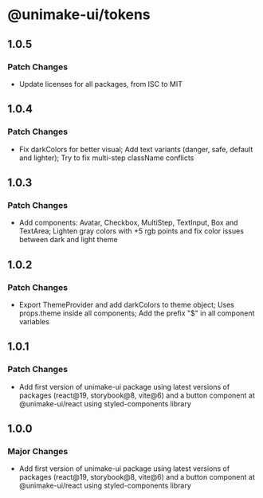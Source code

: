 # @unimake-ui/tokens

## 1.0.5

### Patch Changes

- Update licenses for all packages, from ISC to MIT

## 1.0.4

### Patch Changes

- Fix darkColors for better visual; Add text variants (danger, safe, default and lighter); Try to fix multi-step className conflicts

## 1.0.3

### Patch Changes

- Add components: Avatar, Checkbox, MultiStep, TextInput, Box and TextArea; Lighten gray colors with +5 rgb points and fix color issues between dark and light theme

## 1.0.2

### Patch Changes

- Export ThemeProvider and add darkColors to theme object; Uses props.theme inside all components; Add the prefix "$" in all component variables

## 1.0.1

### Patch Changes

- Add first version of unimake-ui package using latest versions of packages (react@19, storybook@8, vite@6) and a button component at @unimake-ui/react using styled-components library

## 1.0.0

### Major Changes

- Add first version of unimake-ui package using latest versions of packages (react@19, storybook@8, vite@6) and a button component at @unimake-ui/react using styled-components library
